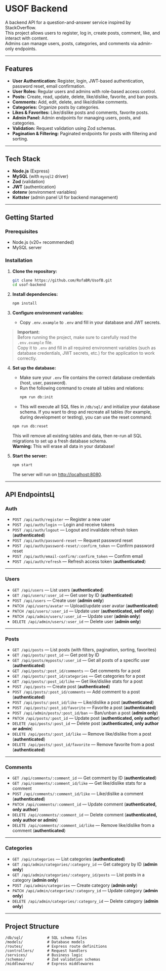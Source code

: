 # USOF Backend

A backend API for a question-and-answer service inspired by StackOverflow.  
This project allows users to register, log in, create posts, comment, like, and interact with content.  
Admins can manage users, posts, categories, and comments via admin-only endpoints.

---

## Features

- **User Authentication:** Register, login, JWT-based authentication, password reset, email confirmation.
- **User Roles:** Regular users and admins with role-based access control.
- **Posts:** Create, read, update, delete, like/dislike, favorite, and ban posts.
- **Comments:** Add, edit, delete, and like/dislike comments.
- **Categories:** Organize posts by categories.
- **Likes & Favorites:** Like/dislike posts and comments, favorite posts.
- **Admin Panel:** Admin endpoints for managing users, posts, and categories.
- **Validation:** Request validation using Zod schemas.
- **Pagination & Filtering:** Paginated endpoints for posts with filtering and sorting.

---

## Tech Stack

- **Node.js** (Express)
- **MySQL** (with `mysql2` driver)
- **Zod** (validation)
- **JWT** (authentication)
- **dotenv** (environment variables)
- **Kottster** (admin panel UI for backend management)

---

## Getting Started

### Prerequisites

- Node.js (v20+ recommended)
- MySQL server

### Installation

1. **Clone the repository:**
    ```bash
    git clone https://github.com/RofaBR/UsofB.git
    cd usof-backend
    ```

2. **Install dependencies:**
    ```bash
    npm install
    ```

3. **Configure environment variables:**
    - Copy `.env.example` to `.env` and fill in your database and JWT secrets.

> **Important:**  
> Before running the project, make sure to carefully read the `.env.example` file.  
> Copy it to `.env` and fill in all required environment variables (such as database credentials, JWT secrets, etc.) for the application to work correctly.

4. **Set up the database:**
    - Make sure your `.env` file contains the correct database credentials (host, user, password).
    - Run the following command to create all tables and relations:
      ```bash
      npm run db:init
      ```
    - This will execute all SQL files in `/db/sql/` and initialize your database schema.
    If you want to drop and recreate all tables (for example, during development or testing), you can use the reset command:
    ```bash
    npm run db:reset
    ```

    This will remove all existing tables and data, then re-run all SQL migrations to set up a fresh database schema.  
    **Warning:** This will erase all data in your database!

5. **Start the server:**
    ```bash
    npm start
    ```
    The server will run on [http://localhost:8080](http://localhost:8080).

---

## API EndpointsЦ

### Auth
- `POST /api/auth/register` — Register a new user  
- `POST /api/auth/login` — Login and receive tokens  
- `POST /api/auth/logout` — Logout and invalidate refresh token (**authenticated**)  
- `POST /api/auth/password-reset` — Request password reset  
- `POST /api/auth/password-reset/:confirm_token` — Confirm password reset  
- `POST /api/auth/email-confirm/:confirm_token` — Confirm email  
- `POST /api/auth/refresh` — Refresh access token (**authenticated**)  

---

### Users
- `GET /api/users` — List users (**authenticated**)  
- `GET /api/users/:user_id` — Get user by ID (**authenticated**)  
- `POST /api/users` — Create user (**admin only**)  
- `PATCH /api/users/avatar` — Upload/update user avatar (**authenticated**)  
- `PATCH /api/users/:user_id` — Update user (**authenticated, self only**)  
- `PATCH /api/admin/users/:user_id` — Update user (**admin only**)  
- `DELETE /api/admin/users/:user_id` — Delete user (**admin only**)  

---

### Posts
- `GET /api/posts` — List posts (with filters, pagination, sorting, favorites)  
- `GET /api/posts/:post_id` — Get post by ID  
- `GET /api/posts/myposts/:user_id` — Get all posts of a specific user (**authenticated**)  
- `GET /api/posts/:post_id/comments` — Get comments for a post  
- `GET /api/posts/:post_id/categories` — Get categories for a post  
- `GET /api/posts/:post_id/like` — Get like/dislike stats for a post  
- `POST /api/posts` — Create post (**authenticated**)  
- `POST /api/posts/:post_id/comments` — Add comment to a post (**authenticated**)  
- `POST /api/posts/:post_id/like` — Like/dislike a post (**authenticated**)  
- `POST /api/posts/:post_id/favorite` — Favorite a post (**authenticated**)  
- `POST /api/admin/posts/:post_id/ban` — Ban/unban a post (**admin only**)  
- `PATCH /api/posts/:post_id` — Update post (**authenticated, only author**)  
- `DELETE /api/posts/:post_id` — Delete post (**authenticated, only author or admin**)  
- `DELETE /api/posts/:post_id/like` — Remove like/dislike from a post (**authenticated**)  
- `DELETE /api/posts/:post_id/favorite` — Remove favorite from a post (**authenticated**)  

---

### Comments
- `GET /api/comments/:comment_id` — Get comment by ID (**authenticated**)  
- `GET /api/comments/:comment_id/like` — Get like/dislike stats for a comment  
- `POST /api/comments/:comment_id/like` — Like/dislike a comment (**authenticated**)  
- `PATCH /api/comments/:comment_id` — Update comment (**authenticated, only author**)  
- `DELETE /api/comments/:comment_id` — Delete comment (**authenticated, only author or admin**)  
- `DELETE /api/comments/:comment_id/like` — Remove like/dislike from a comment (**authenticated**)  

---

### Categories
- `GET /api/categories` — List categories (**authenticated**)  
- `GET /api/admin/categories/:category_id` — Get category by ID (**admin only**)  
- `GET /api/admin/categories/:category_id/posts` — List posts in a category (**admin only**)  
- `POST /api/admin/categories` — Create category (**admin only**)  
- `PATCH /api/admin/categories/:category_id` — Update category (**admin only**)  
- `DELETE /api/admin/categories/:category_id` — Delete category (**admin only**)  

---

## Project Structure

```
/db/sql/           # SQL schema files
/models/           # Database models
/routes/           # Express route definitions
/controllers/      # Request handlers
/services/         # Business logic
/schemas/          # Zod validation schemas
/middlewares/      # Express middlewares
```